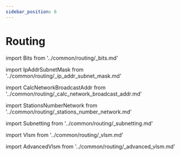 ```yaml
---
sidebar_position: 6
---
```


# Routing

import Bits from '../common/routing/_bits.md'

<Bits/>

import IpAddrSubnetMask from '../common/routing/_ip_addr_subnet_mask.md'

<IpAddrSubnetMask/>

import CalcNetworkBroadcastAddr from '../common/routing/_calc_network_broadcast_addr.md'

<CalcNetworkBroadcastAddr/>

import StationsNumberNetwork from '../common/routing/_stations_number_network.md'

<StationsNumberNetwork/>

import Subnetting from '../common/routing/_subnetting.md'

<Subnetting/>

import Vlsm from '../common/routing/_vlsm.md'

<Vlsm/>

import AdvancedVlsm from '../common/routing/_advanced_vlsm.md'

<AdvancedVlsm/>

